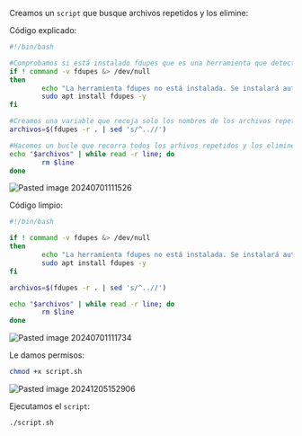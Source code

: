 Creamos un ``script`` que busque archivos repetidos y los elimine:

Código explicado:

```Bash
#!/bin/bash

#Comprobamos si está instalado fdupes que es una herramienta que detecta archivos repetidos
if ! command -v fdupes &> /dev/null
then
        echo "La herramienta fdupes no está instalada. Se instalará automáticamente"
        sudo apt install fdupes -y
fi

#Creamos una variable que recoja solo los nombres de los archivos repetidos
archivos=$(fdupes -r . | sed 's/^..//')

#Hacemos un bucle que recorra todos los arhivos repetidos y los elimine
echo "$archivos" | while read -r line; do
        rm $line
done
```

![Pasted image 20240701111526](https://github.com/user-attachments/assets/a6b5440b-3d92-4c66-9604-5ef939513df9)

Código limpio:

```Bash
#!/bin/bash

if ! command -v fdupes &> /dev/null
then
        echo "La herramienta fdupes no está instalada. Se instalará automáticamente"
        sudo apt install fdupes -y
fi

archivos=$(fdupes -r . | sed 's/^..//')

echo "$archivos" | while read -r line; do
        rm $line
done
```

![Pasted image 20240701111734](https://github.com/user-attachments/assets/e4695042-627d-4ef9-944f-90caa819854f)

Le damos permisos:

```Bash
chmod +x script.sh
```

![Pasted image 20241205152906](https://github.com/user-attachments/assets/32a2ec1a-5217-4a86-9fbf-75bb6eb5f5bb)

Ejecutamos el ``script``:

```Bash
./script.sh
```
